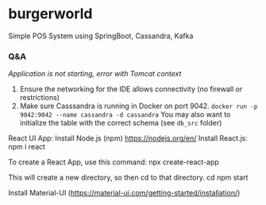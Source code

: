 # burgerworld
Simple POS System using SpringBoot, Cassandra, Kafka


### Q&A
*Application is not starting, error with Tomcat context*

1) Ensure the networking for the IDE allows connectivity (no firewall or restrictions)
2) Make sure Casssandra is running in Docker on port 9042. `
docker run -p 9042:9042 --name cassandra -d cassandra
`
You may also want to initialize the table with the correct schema (see `db_src` folder)

React UI App:
Install Node.js (npm)
https://nodejs.org/en/
Install React.js:
npm i react 

To create a React App, use this command:
npx create-react-app <app name>

This will create a new directory, so then cd to that directory.
cd <app name>
npm start

Install Material-UI (https://material-ui.com/getting-started/installation/)

